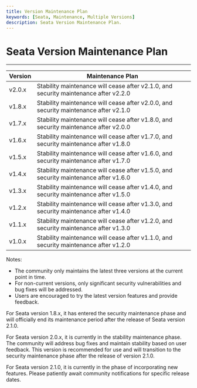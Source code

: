 ```yaml
---
title: Version Maintenance Plan
keywords: [Seata, Maintenance, Multiple Versions]
description: Seata Version Maintenance Plan.
---
```


# Seata Version Maintenance Plan

------

| Version | Maintenance Plan                                                                   |
|---------|------------------------------------------------------------------------------------|
| v2.0.x  | Stability maintenance will cease after v2.1.0, and security maintenance after v2.2.0 |
| v1.8.x  | Stability maintenance will cease after v2.0.0, and security maintenance after v2.1.0 |
| v1.7.x  | Stability maintenance will cease after v1.8.0, and security maintenance after v2.0.0 |
| v1.6.x  | Stability maintenance will cease after v1.7.0, and security maintenance after v1.8.0   |
| v1.5.x  | Stability maintenance will cease after v1.6.0, and security maintenance after v1.7.0   |
| v1.4.x  | Stability maintenance will cease after v1.5.0, and security maintenance after v1.6.0   |
| v1.3.x  | Stability maintenance will cease after v1.4.0, and security maintenance after v1.5.0   |
| v1.2.x  | Stability maintenance will cease after v1.3.0, and security maintenance after v1.4.0   |
| v1.1.x  | Stability maintenance will cease after v1.2.0, and security maintenance after v1.3.0   |
| v1.0.x  | Stability maintenance will cease after v1.1.0, and security maintenance after v1.2.0   |

Notes:

- The community only maintains the latest three versions at the current point in time.
- For non-current versions, only significant security vulnerabilities and bug fixes will be addressed.
- Users are encouraged to try the latest version features and provide feedback.

For Seata version 1.8.x, it has entered the security maintenance phase and will officially end its maintenance period after the release of Seata version 2.1.0.

For Seata version 2.0.x, it is currently in the stability maintenance phase. The community will address bug fixes and maintain stability based on user feedback. This version is recommended for use and will transition to the security maintenance phase after the release of version 2.1.0.

For Seata version 2.1.0, it is currently in the phase of incorporating new features. Please patiently await community notifications for specific release dates.
